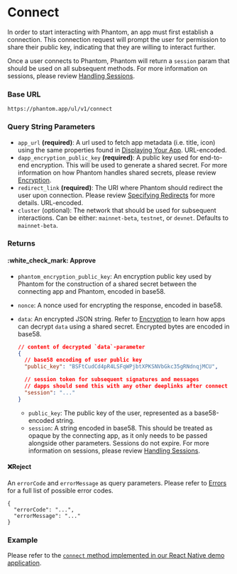 # Connect

In order to start interacting with Phantom, an app must first establish a connection. This connection request will prompt the user for permission to share their public key, indicating that they are willing to interact further.

Once a user connects to Phantom, Phantom will return a `session` param that should be used on all subsequent methods. For more information on sessions, please review [Handling Sessions](../handling-sessions.md).

### Base URL

```
https://phantom.app/ul/v1/connect
```

### Query String Parameters

* `app_url` **(required)**: A url used to fetch app metadata (i.e. title, icon) using the same properties found in [Displaying Your App](../../../best-practices/displaying-your-app.md). URL-encoded.
* `dapp_encryption_public_key` **(required)**: A public key used for end-to-end encryption. This will be used to generate a shared secret. For more information on how Phantom handles shared secrets, please review [Encryption](../encryption.md).&#x20;
* `redirect_link` **(required)**: The URI where Phantom should redirect the user upon connection. Please review [Specifying Redirects](../specifying-redirects.md) for more details. URL-encoded.
* `cluster` (optional): The network that should be used for subsequent interactions. Can be either: `mainnet-beta`, `testnet`, or `devnet`. Defaults to `mainnet-beta`.

### Returns

#### :white\_check\_mark: Approve

* `phantom_encryption_public_key`: An encryption public key used by Phantom for the construction of a shared secret between the connecting app and Phantom, encoded in base58.
* `nonce`: A nonce used for encrypting the response, encoded in base58.
*   `data`: An encrypted JSON string. Refer to [Encryption](../encryption.md) to learn how apps can decrypt `data` using a shared secret. Encrypted bytes are encoded in base58.

    ```json
    // content of decrypted `data`-parameter
    {
      // base58 encoding of user public key
      "public_key": "BSFtCudCd4pR4LSFqWPjbtXPKSNVbGkc35gRNdnqjMCU",

      // session token for subsequent signatures and messages
      // dapps should send this with any other deeplinks after connect
      "session": "..."
    }
    ```

    * `public_key`: The public key of the user, represented as a base58-encoded string.
    * `session`: A string encoded in base58. This should be treated as opaque by the connecting app, as it only needs to be passed alongside other parameters. Sessions do not expire. For more information on sessions, please review [Handling Sessions](../handling-sessions.md).

#### :x:Reject

An `errorCode` and `errorMessage` as query parameters. Please refer to [Errors](../../errors.md) for a full list of possible error codes.

```
{
  "errorCode": "...",
  "errorMessage": "..."
}
```

### Example

Please refer to the [`connect` method implemented in our React Native demo application](https://github.com/phantom-labs/deep-link-demo-app/blob/20f19f2154e98699f0d5a6b28bc4bb3d5acbcefd/App.tsx#L175).
